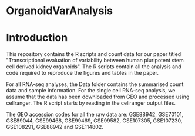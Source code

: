# OrganoidVarAnalysis

# Introduction
This repository contains the R scripts and count data for our paper titled "Transcriptional evaluation of variability between human pluripotent stem cell derived kidney organoids". The R scripts contain all the analysis and code required to reproduce the figures and tables in the paper.

For all RNA-seq analyses, the Data folder contains the summarised count data and sample information. For the single cell RNA-seq analysis, we assume that the data has been downloaded from GEO and processed using cellranger. The R script starts by reading in the cellranger output files.

The GEO accession codes for all the raw data are: GSE88942, GSE70101, GSE89044, GSE99468, GSE99469, GSE99582, GSE107305, GSE107230, GSE108291, GSE88942 and GSE114802.
